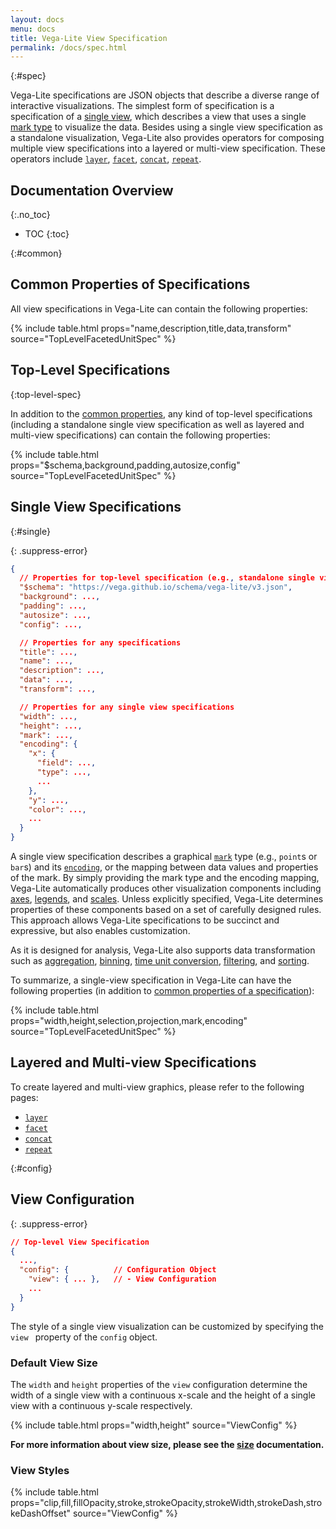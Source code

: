 ```yaml
---
layout: docs
menu: docs
title: Vega-Lite View Specification
permalink: /docs/spec.html
---
```


{:#spec}

Vega-Lite specifications are JSON objects that describe a diverse range of interactive visualizations.  The simplest form of specification is a specification of a [single view](#single), which describes a view that uses a single [mark type](mark.html) to visualize the data.  Besides using a single view specification as a standalone visualization, Vega-Lite also provides operators for composing multiple view specifications into a layered or multi-view specification.
These operators include [`layer`](layer.html), [`facet`](facet.html), [`concat`](concat.html), [`repeat`](repeat.html).

## Documentation Overview
{:.no_toc}

- TOC
{:toc}


{:#common}
## Common Properties of Specifications

All view specifications in Vega-Lite can contain the following properties:

{% include table.html props="name,description,title,data,transform" source="TopLevelFacetedUnitSpec" %}

## Top-Level Specifications
{:top-level-spec}

In addition to the [common properties](#common), any kind of top-level specifications (including a standalone single view specification as well as layered and multi-view specifications) can contain the following properties:

{% include table.html props="$schema,background,padding,autosize,config" source="TopLevelFacetedUnitSpec" %}


## Single View Specifications
{:#single}

{: .suppress-error}
```json
{
  // Properties for top-level specification (e.g., standalone single view specifications)
  "$schema": "https://vega.github.io/schema/vega-lite/v3.json",
  "background": ...,
  "padding": ...,
  "autosize": ...,
  "config": ...,

  // Properties for any specifications
  "title": ...,
  "name": ...,
  "description": ...,
  "data": ...,
  "transform": ...,

  // Properties for any single view specifications
  "width": ...,
  "height": ...,
  "mark": ...,
  "encoding": {
    "x": {
      "field": ...,
      "type": ...,
      ...
    },
    "y": ...,
    "color": ...,
    ...
  }
}
```

A single view specification describes a graphical [`mark`](mark.html) type (e.g., `point`s or `bar`s) and its [`encoding`](encoding.html), or the mapping between data values and properties of the mark. By simply providing the mark type and the encoding mapping, Vega-Lite automatically produces other visualization components including [axes](axis.html), [legends](legend.html), and [scales](scale.html). Unless explicitly specified, Vega-Lite determines properties of these components based on a set of carefully designed rules. This approach allows Vega-Lite specifications to be succinct and expressive, but also enables customization.

As it is designed for analysis, Vega-Lite also supports data transformation such as [aggregation](aggregate.html), [binning](bin.html), [time unit conversion](timeunit.html), [filtering](transform.html), and [sorting](sort.html).

To summarize, a single-view specification in Vega-Lite can have the following properties (in addition to [common properties of a specification](#common)):

{% include table.html props="width,height,selection,projection,mark,encoding" source="TopLevelFacetedUnitSpec" %}

## Layered and Multi-view Specifications

To create layered and multi-view graphics, please refer to the following pages:

- [`layer`](layer.html)
- [`facet`](facet.html)
- [`concat`](concat.html)
- [`repeat`](repeat.html)



{:#config}
## View Configuration

{: .suppress-error}
```json
// Top-level View Specification
{
  ...,
  "config": {          // Configuration Object
    "view": { ... },   // - View Configuration
    ...
  }
}
```

The style of a single view visualization can be customized by specifying the `view ` property of the `config` object.

### Default View Size

The `width` and `height` properties of the `view` configuration determine the width of a single view with a continuous x-scale and the height of a single view with a continuous y-scale respectively.

{% include table.html props="width,height" source="ViewConfig" %}

**For more information about view size, please see the [size](size.html) documentation.**

### View Styles

{% include table.html props="clip,fill,fillOpacity,stroke,strokeOpacity,strokeWidth,strokeDash,strokeDashOffset" source="ViewConfig" %}

